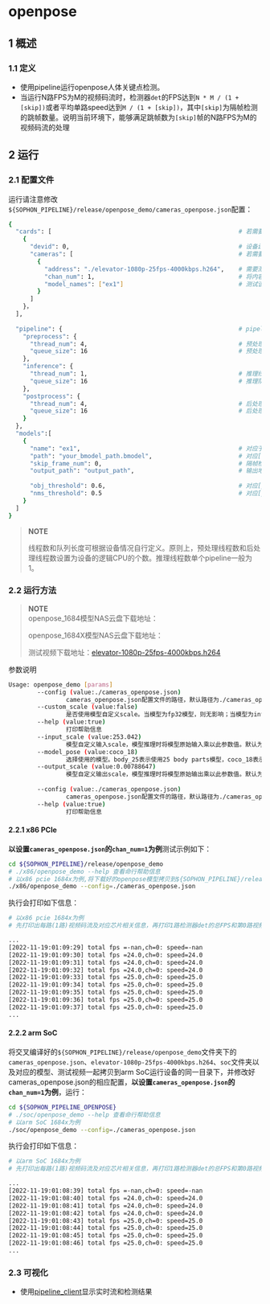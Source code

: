 # openpose

## 1 概述

### 1.1 定义

- 使用pipeline运行openpose人体关键点检测。
- 当运行N路FPS为M的视频码流时，检测器`det`的FPS达到`N * M / (1 + [skip])`或者平均单路speed达到`M / (1 + [skip])`，其中`[skip]`为隔帧检测的跳帧数量。说明当前环境下，能够满足跳帧数为`[skip]`帧的N路FPS为M的视频码流的处理


## 2 运行

### 2.1 配置文件

运行请注意修改`${SOPHON_PIPELINE}/release/openpose_demo/cameras_openpose.json`配置：

```bash
{
  "cards": [													# 若需要配置多个device，可以在cards下添加多组devid和cameras信息
    {
      "devid": 0,												# 设备id
      "cameras": [												# 若需要配置多个视频码流，可以在cameras下添加多组address和chan_num信息。若配置了多个address或多个cards，总的视频码流路数为所有的[chan_num]数量之和
        {
          "address": "./elevator-1080p-25fps-4000kbps.h264",	# 需要测试视频码流的地址
          "chan_num": 1,										# 将内容为上述[address]的视频码流配置[chan_num]数量的路数。默认设置为1，会接入1路的内容为上述[address]的视频码流。
          "model_names": ["ex1"]								# 测试该[address]视频码流的模型名称，需要和此配置文件下面的[models]参数内的模型自定义名称[name]一致，表示使用该模型，多个模型的名字用逗号分开。
        }
      ]
    }，
  ],
  
  "pipeline": {													# pipeline中的线程数和队列长度
    "preprocess": {
      "thread_num": 4,											# 预处理线程数
      "queue_size": 16											# 预处理队列最大长度
    },
    "inference": {
      "thread_num": 1,											# 推理线程数
      "queue_size": 16											# 推理队列最大长度
    },
    "postprocess": {
      "thread_num": 4,											# 后处理线程数
      "queue_size": 16											# 后处理队列最大长度
    }
  },
  "models":[
    {
      "name": "ex1",											# 对应于[path]的模型自定义名称
      "path": "your_bmodel_path.bmodel",	        			# 对应[name]的bmodel模型的路径。模型必须与命令行参数[model_pose]配置模型一致。
      "skip_frame_num": 0,										# 隔帧检测的跳帧数量。当设置为0时表示程序不跳帧检测，当设置为1时表示程序每间隔1帧做一次模型的pipeline。
      "output_path": "output_path",                     		# 输出地址，只支持rtsp，tcp，udp 格式为protocol://ip:port/, 例如rtsp://192.168.0.1:8080/test ， tcp://172.28.1.1:5353。对于rtsp推流，地址为rtsp server配置的地址。对于tcp和udp，需要开放自己配置的端口。
      
      "obj_threshold": 0.6,										# 对应[path]的bmodel模型后处理的置信度阈值
      "nms_threshold": 0.5										# 对应[path]的bmodel模型后处理的非极大值抑制阈值
    }
  ]
}
```

> **NOTE**  
> 
> 线程数和队列长度可根据设备情况自行定义。原则上，预处理线程数和后处理线程数设置为设备的逻辑CPU的个数。推理线程数单个pipeline一般为1。

### 2.2 运行方法

  > **NOTE**  
  > openpose_1684模型NAS云盘下载地址：
  >
  > openpose_1684X模型NAS云盘下载地址：
  >
  > 测试视频下载地址：[elevator-1080p-25fps-4000kbps.h264](http://219.142.246.77:65000/sharing/tU6pYuuau)

参数说明

```bash
Usage: openpose_demo [params]
		--config (value:./cameras_openpose.json)
                cameras_openpose.json配置文件的路径，默认路径为./cameras_openpose.json。
        --custom_scale (value:false)
                是否使用模型自定义scale。当模型为fp32模型，则无影响；当模型为int8模型时，如果设为true，那么将使用[input_scale]和[output_scale]作为模型的scale来影响输入输出；如果设为false，那么将使用模型默认的scale。默认值为false
        --help (value:true)
                打印帮助信息
        --input_scale (value:253.042)
                模型自定义输入scale，模型推理时将模型原始输入乘以此参数值。默认为253.042
        --model_pose (value:coco_18)
                选择使用的模型。body_25表示使用25 body parts模型，coco_18表示使用18 body parts模型。默认值为coco_18。此参数必须与json配置模型一致。
        --output_scale (value:0.00788647)
                模型自定义输出scale，模型推理时将模型原始输出乘以此参数值。默认为0.00788647
                
        --config (value:./cameras_openpose.json)
                cameras_openpose.json配置文件的路径，默认路径为./cameras_openpose.json。
        --help (value:true)
                打印帮助信息
```

#### 2.2.1 x86 PCIe

**以设置`cameras_openpose.json`的`chan_num=1`为例**测试示例如下：

```bash
cd ${SOPHON_PIPELINE}/release/openpose_demo
# ./x86/openpose_demo --help 查看命行帮助信息
# 以x86 pcie 1684x为例,将下载好的openpose模型拷贝到${SOPHON_PIPELINE}/release/openpose_demo目录下运行
./x86/openpose_demo --config=./cameras_openpose.json
```

执行会打印如下信息：

```bash
# 以x86 pcie 1684x为例
# 先打印出每路(1路)视频码流及对应芯片相关信息，再打印1路检测器det的总FPS和第0路视频码流处理对应的speed信息。其中，FPS和speed信息与当前运行设备的硬件配置相关，不同设备运行结果不同属正常现象，且同一设备运行程序过程中FPS和speed信息有一定波动属于正常现象。FPS和speed信息如下所示：

...
[2022-11-19:01:09:29] total fps =-nan,ch=0: speed=-nan
[2022-11-19:01:09:30] total fps =24.0,ch=0: speed=24.0
[2022-11-19:01:09:31] total fps =24.0,ch=0: speed=24.0
[2022-11-19:01:09:32] total fps =24.0,ch=0: speed=24.0
[2022-11-19:01:09:33] total fps =25.0,ch=0: speed=25.0
[2022-11-19:01:09:34] total fps =25.0,ch=0: speed=25.0
[2022-11-19:01:09:35] total fps =25.0,ch=0: speed=25.0
[2022-11-19:01:09:36] total fps =25.0,ch=0: speed=25.0
[2022-11-19:01:09:37] total fps =25.0,ch=0: speed=25.0
...
```

#### 2.2.2 arm SoC

将交叉编译好的`${SOPHON_PIPELINE}/release/openpose_demo`文件夹下的`cameras_openpose.json`、`elevator-1080p-25fps-4000kbps.h264`、`soc`文件夹以及对应的模型、测试视频一起拷贝到arm SoC运行设备的同一目录下，并修改好cameras_openpose.json的相应配置，**以设置`cameras_openpose.json`的`chan_num=1`为例**，运行：

```bash
cd ${SOPHON_PIPELINE_OPENPOSE}
# ./soc/openpose_demo --help 查看命行帮助信息
# 以arm SoC 1684x为例
./soc/openpose_demo --config=./cameras_openpose.json 
```

执行会打印如下信息：

```bash
# 以arm SoC 1684x为例
# 先打印出每路(1路)视频码流及对应芯片相关信息，再打印1路检测器det的总FPS和第0路视频码流处理对应的speed信息。其中，FPS和speed信息与当前运行设备的硬件配置相关，不同设备运行结果不同属正常现象，且同一设备运行程序过程中FPS和speed信息有一定波动属于正常现象。FPS和speed信息如下所示：

...
[2022-11-19:01:08:39] total fps =-nan,ch=0: speed=-nan
[2022-11-19:01:08:40] total fps =24.0,ch=0: speed=24.0
[2022-11-19:01:08:41] total fps =24.0,ch=0: speed=24.0
[2022-11-19:01:08:42] total fps =24.0,ch=0: speed=24.0
[2022-11-19:01:08:43] total fps =25.0,ch=0: speed=25.0
[2022-11-19:01:08:44] total fps =25.0,ch=0: speed=25.0
[2022-11-19:01:08:45] total fps =25.0,ch=0: speed=25.0
[2022-11-19:01:08:46] total fps =25.0,ch=0: speed=25.0
...
```

### 2.3 可视化
- 使用[pipeline_client](./pipeline_client_visualization.md)显示实时流和检测结果
